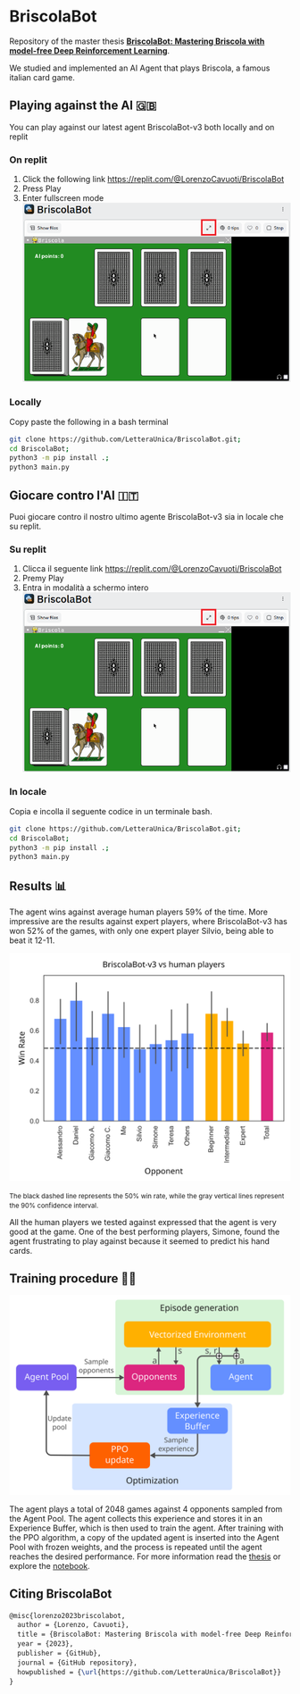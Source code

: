 # BriscolaBot
Repository of the master thesis [**BriscolaBot: Mastering Briscola with model-free Deep Reinforcement Learning**](https://raw.githubusercontent.com/LetteraUnica/BriscolaBot/main/thesis/thesis.pdf).

We studied and implemented an AI Agent that plays Briscola, a famous italian card game.  

## Playing against the AI 🇬🇧
You can play against our latest agent BriscolaBot-v3 both locally and on replit

### On replit
1. Click the following link https://replit.com/@LorenzoCavuoti/BriscolaBot
2. Press Play
3. Enter fullscreen mode
  ![Alt text](thesis/images/replit_fullscreen.png)

### Locally
Copy paste the following in a bash terminal

```bash
git clone https://github.com/LetteraUnica/BriscolaBot.git;
cd BriscolaBot;
python3 -m pip install .;
python3 main.py
```

## Giocare contro l'AI 🇮🇹

Puoi giocare contro il nostro ultimo agente BriscolaBot-v3 sia in locale che su replit.
### Su replit
1. Clicca il seguente link https://replit.com/@LorenzoCavuoti/BriscolaBot
2. Premy Play
3. Entra in modalità a schermo intero
  ![Alt text](thesis/images/replit_fullscreen.png)

### In locale
Copia e incolla il seguente codice in un terminale bash.

```bash
git clone https://github.com/LetteraUnica/BriscolaBot.git;
cd BriscolaBot;
python3 -m pip install .;
python3 main.py
```

## Results 📊
The agent wins against average human players 59% of the time. More impressive are the results against expert players, where BriscolaBot-v3 has won 52% of the games, with only one expert player Silvio, being able to beat it 12-11.  

<img src="thesis/images/player-scores.svg" width="800">

<small>The black dashed line represents the 50% win rate, while the gray vertical lines represent the 90% confidence interval.</small>

All the human players we tested against expressed that the agent is very good at the game. One of the best performing players, Simone, found the agent frustrating to play against because it seemed to predict his hand cards.


## Training procedure 🏋️‍♀️

<img src="thesis/images/general-architecture.svg" width="800">

The agent plays a total of 2048 games against 4 opponents sampled from the Agent Pool. The agent collects this experience and stores it in an Experience Buffer, which is then used to train the agent. After training with the PPO algorithm, a copy of the updated agent is inserted into the Agent Pool with frozen weights, and the process is repeated until the agent reaches the desired performance. For more information read the [thesis](https://raw.githubusercontent.com/LetteraUnica/BriscolaBot/main/thesis/thesis.pdf) or explore the [notebook](https://github.com/LetteraUnica/BriscolaBot/blob/main/briscola.ipynb).

## Citing BriscolaBot
```latex
@misc{lorenzo2023briscolabot,
  author = {Lorenzo, Cavuoti},
  title = {BriscolaBot: Mastering Briscola with model-free Deep Reinforcement Learning},
  year = {2023},
  publisher = {GitHub},
  journal = {GitHub repository},
  howpublished = {\url{https://github.com/LetteraUnica/BriscolaBot}}
}
```
